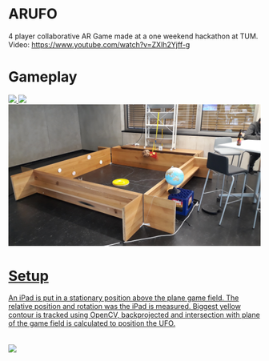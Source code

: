 # ARUFO
4 player collaborative AR Game made at a one weekend hackathon at TUM. 
Video: https://www.youtube.com/watch?v=ZXIh2Yjff-g

# Gameplay
<a href="#"><img src="Screenshots/ingame.gif"/>
<a href="#"><img src="Screenshots/live.gif"/>
<a href="#"><img src="Screenshots/20190505_154807.jpg"/>
  
# Setup
An iPad is put in a stationary position above the plane game field. The relative position and rotation was the iPad is measured. Biggest yellow contour is tracked using OpenCV, backprojected and intersection with plane of the game field is calculated to position the UFO.\
<br/><br/>
<a href="#"><img src="Screenshots/ARUFO-Poster.jpg"/>
  

